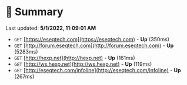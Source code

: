 # 📖 Summary
Last updated: **5/1/2022, 11:09:01 AM**

- `GET` [https://eseqtech.com](https://eseqtech.com) - **Up** (350ms)
- `GET` [http://forum.eseqtech.com](http://forum.eseqtech.com) - **Up** (5283ms)
- `GET` [http://hexp.net](http://hexp.net) - **Up** (161ms)
- `GET` [http://ws.hexp.net](http://ws.hexp.net) - **Up** (119ms)
- `GET` [http://eseqtech.com/infoline](http://eseqtech.com/infoline) - **Up** (267ms)
